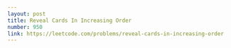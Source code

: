 ```yaml
---
layout: post
title: Reveal Cards In Increasing Order
number: 950
link: https://leetcode.com/problems/reveal-cards-in-increasing-order
---
```

